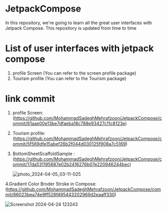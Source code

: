 # JetpackCompose
In this repository, we're going to learn all the great user interfaces with Jetpack Compose. 
 This repository is updated from time to time

# List of user interfaces with jetpack compose
 1. profile Screen (You can refer to the screen profile package)
 2. Tourism profile (You can refer to the Tourism package)
 # link commit 
  1. profile Screen: (https://github.com/MohammadSadeghMehrafzoon/JetpackCompose/commit/61aae00e13be7dfaeba18c788e93427c11c8123e)
  2. Tourism profile: (https://github.com/MohammadSadeghMehrafzoon/JetpackCompose/commit/5f569dfe15abef26b2f044d030125f908a7c5169)
  3. 	BottomSheetScaffoldSample :(https://github.com/MohammadSadeghMehrafzoon/JetpackCompose/commit/17da531195687e02b2416276b07e220946244bec)

          ![photo_2024-04-05_03-11-025](https://github.com/MohammadSadeghMehrafzoon/JetpackCompose/assets/78638521/1893808d-4da8-47b4-92b1-755844f623c9)

  4.Gradient Color Broder Stroke in Compose:(https://github.com/MohammadSadeghMehrafzoon/JetpackCompose/commit/86023bea74e9ff528f495443202969d2eaaff330)

 ![Screenshot 2024-04-24 123243](https://github.com/MohammadSadeghMehrafzoon/JetpackCompose/assets/78638521/d56aca5e-504f-427f-918e-2ca99016a857)



